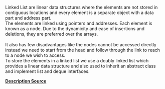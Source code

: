  <p> Linked List are linear data structures where the elements are not stored in contiguous locations and every element is a separate object with a data part and address part. <br>
The elements are linked using pointers and addresses. Each element is known as a node. Due to the dynamicity and ease of insertions and deletions, they are preferred over the arrays.<br> <br>
   It also has few disadvantages like the nodes cannot be accessed directly instead we need to start from the head and follow through the link to reach to a node we wish to access. <br>
To store the elements in a linked list we use a doubly linked list which provides a linear data structure and also used to inherit an abstract class and implement list and deque interfaces.

<b> <a href="https://www.tutorialspoint.com">Description Source</a> </b>   
